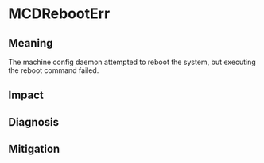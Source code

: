 # MCDRebootErr

## Meaning

The machine config daemon attempted to reboot the system, but executing the reboot command failed.

## Impact

## Diagnosis

## Mitigation